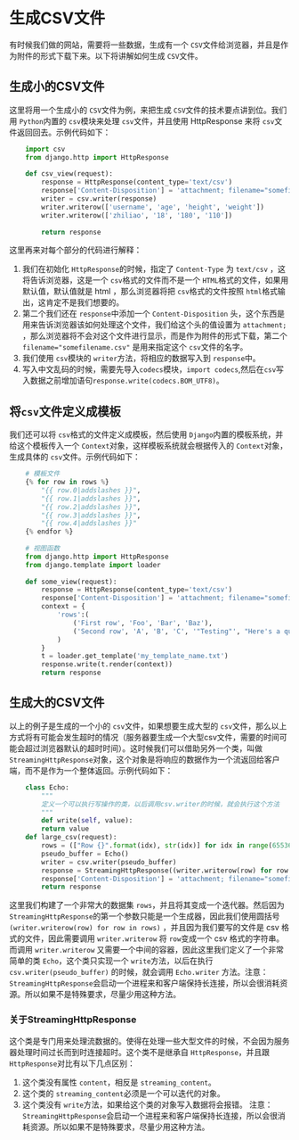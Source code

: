 # 生成CSV文件

有时候我们做的网站，需要将一些数据，生成有一个 `CSV`文件给浏览器，并且是作为附件的形式下载下来。以下将讲解如何生成 `CSV`文件。

## 生成小的CSV文件

这里将用一个生成小的 `CSV`文件为例，来把生成 `CSV`文件的技术要点讲到位。我们用 `Python`内置的 `csv`模块来处理 `csv`文件，并且使用 HttpResponse 来将 `csv`文件返回回去。示例代码如下：
```python
    import csv
    from django.http import HttpResponse
    
    def csv_view(request):
        response = HttpResponse(content_type='text/csv')
        response['Content-Disposition'] = 'attachment; filename="somefilename.csv"'
        writer = csv.writer(response)
        writer.writerow(['username', 'age', 'height', 'weight'])
        writer.writerow(['zhiliao', '18', '180', '110'])
        
        return response
```
这里再来对每个部分的代码进行解释：
1. 我们在初始化 `HttpResponse`的时候，指定了 `Content-Type` 为 `text/csv` ，这将告诉浏览器，这是一个 `csv`格式的文件而不是一个 `HTML`格式的文件，如果用默认值，默认值就是 html ，那么浏览器将把 `csv`格式的文件按照 `html`格式输出，这肯定不是我们想要的。
2. 第二个我们还在 `response`中添加一个 `Content-Disposition` 头，这个东西是用来告诉浏览器该如何处理这个文件，我们给这个头的值设置为 `attachment;` ，那么浏览器将不会对这个文件进行显示，而是作为附件的形式下载，第二个 `filename="somefilename.csv"` 是用来指定这个 `csv`文件的名字。
3. 我们使用 `csv`模块的 `writer`方法，将相应的数据写入到 `response`中。
4. 写入中文乱码的时候，需要先导入`codecs`模块，`import codecs`,然后在`csv`写入数据之前增加语句`response.write(codecs.BOM_UTF8)`。

## 将`csv`文件定义成模板

我们还可以将 `csv`格式的文件定义成模板，然后使用 `Django`内置的模板系统，并给这个模板传入一个 `Context`对象，这样模板系统就会根据传入的 `Context`对象，生成具体的 `csv`文件。示例代码如下：
```python
    # 模板文件
    {% for row in rows %}
        "{{ row.0|addslashes }}", 
        "{{ row.1|addslashes }}", 
        "{{ row.2|addslashes }}", 
        "{{ row.3|addslashes }}", 
        "{{ row.4|addslashes }}"
    {% endfor %}
    
    # 视图函数
    from django.http import HttpResponse
    from django.template import loader
    
    def some_view(request):
        response = HttpResponse(content_type='text/csv')
        response['Content-Disposition'] = 'attachment; filename="somefilename.csv"'
        context = {
            'rows':(
                ('First row', 'Foo', 'Bar', 'Baz'),
                ('Second row', 'A', 'B', 'C', '"Testing"', "Here's a quote"),
            )
        }
        t = loader.get_template('my_template_name.txt')
        response.write(t.render(context))
        return response
```

## 生成大的CSV文件

以上的例子是生成的一个小的 `csv`文件，如果想要生成大型的 `csv`文件，那么以上方式将有可能会发生超时的情况（服务器要生成一个大型csv文件，需要的时间可能会超过浏览器默认的超时时间）。这时候我们可以借助另外一个类，叫做 `StreamingHttpResponse`对象，这个对象是将响应的数据作为一个流返回给客户端，而不是作为一个整体返回。示例代码如下：
```python
    class Echo:
        """
        定义一个可以执行写操作的类，以后调用csv.writer的时候，就会执行这个方法
        """
        def write(self, value):
        return value
    def large_csv(request):
        rows = (["Row {}".format(idx), str(idx)] for idx in range(655360))    
        pseudo_buffer = Echo()
        writer = csv.writer(pseudo_buffer)
        response = StreamingHttpResponse((writer.writerow(row) for row in rows),content_type="text/csv")
        response['Content-Disposition'] = 'attachment; filename="somefilename.csv"'
        return response
```
这里我们构建了一个非常大的数据集 `rows`，并且将其变成一个迭代器。然后因为 `StreamingHttpResponse`的第一个参数只能是一个生成器，因此我们使用圆括号 `(writer.writerow(row) for row in rows)` ，并且因为我们要写的文件是 csv 格式的文件，因此需要调用 `writer.writerow` 将 `row`变成一个 csv 格式的字符串。而调用 `writer.writerow` 又需要一个中间的容器，因此这里我们定义了一个非常简单的类 `Echo`，这个类只实现一个 `write`方法，以后在执行 `csv.writer(pseudo_buffer)` 的时候，就会调用 `Echo.writer` 方法。注意： `StreamingHttpResponse`会启动一个进程来和客户端保持长连接，所以会很消耗资源。所以如果不是特殊要求，尽量少用这种方法。

### 关于StreamingHttpResponse

这个类是专门用来处理流数据的。使得在处理一些大型文件的时候，不会因为服务器处理时间过长而到时连接超时。这个类不是继承自 `HttpResponse`，并且跟 `HttpResponse`对比有以下几点区别：
1. 这个类没有属性 `content`，相反是 `streaming_content`。
2. 这个类的 `streaming_content`必须是一个可以迭代的对象。
3. 这个类没有 `write`方法，如果给这个类的对象写入数据将会报错。
注意： `StreamingHttpResponse`会启动一个进程来和客户端保持长连接，所以会很消耗资源。所以如果不是特殊要求，尽量少用这种方法。
